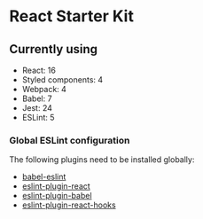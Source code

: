 # React Starter Kit

## Currently using

- React: 16
- Styled components: 4
- Webpack: 4
- Babel: 7
- Jest: 24
- ESLint: 5

### Global ESLint configuration

The following plugins need to be installed globally:

- [babel-eslint](https://github.com/babel/babel-eslint#setup)
- [eslint-plugin-react](https://www.npmjs.com/package/eslint-plugin-react)
- [eslint-plugin-babel](https://github.com/babel/eslint-plugin-babel)
- [eslint-plugin-react-hooks](https://www.npmjs.com/package/eslint-plugin-react-hooks)
